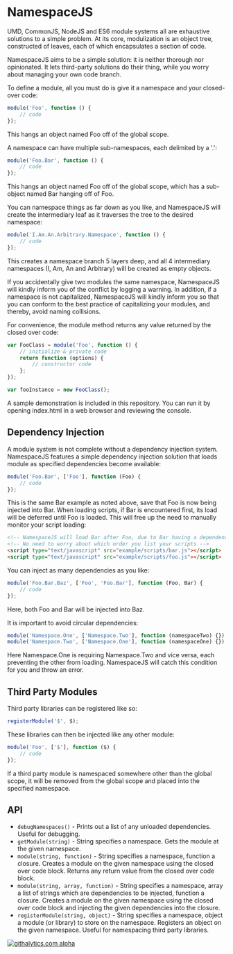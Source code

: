 NamespaceJS
===========

UMD, CommonJS, NodeJS and ES6 module systems all are exhaustive solutions to a simple problem. At its core, modulization is an object tree, constructed of leaves, each of which encapsulates a section of code.

NamespaceJS aims to be a simple solution: it is neither thorough nor opinionated. It lets third-party solutions do their thing, while you worry about managing your own code branch.

To define a module, all you must do is give it a namespace and your closed-over code:

```javascript
module('Foo', function () {
    // code
});
```

This hangs an object named Foo off of the global scope.

A namespace can have multiple sub-namespaces, each delimited by a '.':

```javascript
module('Foo.Bar', function () {
    // code
});
```

This hangs an object named Foo off of the global scope, which has a sub-object named Bar hanging off of Foo.

You can namespace things as far down as you like, and NamespaceJS will create the intermediary leaf as it traverses the tree to the desired namespace:

```javascript
module('I.Am.An.Arbitrary.Namespace', function () {
    // code 
});
```

This creates a namespace branch 5 layers deep, and all 4 intermediary namespaces (I, Am, An and Arbitrary) will be created as empty objects.

If you accidentally give two modules the same namespace, NamespaceJS will kindly inform you of the conflict by logging a warning. In addition, if a namespace is not capitalized, NamespaceJS will kindly inform you so that you can conform to the best practice of capitalizing your modules, and thereby, avoid naming collisions.

For convenience, the module method returns any value returned by the closed over code:

```javascript
var FooClass = module('Foo', function () {
    // initialize & private code
    return function (options) {
        // constructor code
    };
});

var fooInstance = new FooClass();
```

A sample demonstration is included in this repository. You can run it by opening index.html in a web browser and reviewing the console.

## Dependency Injection

A module system is not complete without a dependency injection system. NamespaceJS features a simple dependency injection solution that loads module as specified dependencies become available:

```javascript
module('Foo.Bar', ['Foo'], function (Foo) {
    // code
});
```

This is the same Bar example as noted above, save that Foo is now being injected into Bar. When loading scripts, if Bar is encountered first, its load will be deferred until Foo is loaded. This will free up the need to manually monitor your script loading:

```html
<!-- NamespaceJS will load Bar after Foo, due to Bar having a dependency on Foo -->
<!-- No need to worry about which order you list your scripts -->
<script type="text/javascript" src="example/scripts/bar.js"></script>
<script type="text/javascript" src="example/scripts/foo.js"></script>
```

You can inject as many dependencies as you like:

```javascript
module('Foo.Bar.Baz', ['Foo', 'Foo.Bar'], function (Foo, Bar) {
    // code
});
```

Here, both Foo and Bar will be injected into Baz.

It is important to avoid circular dependencies:

```javascript
module('Namespace.One', ['Namespace.Two'], function (namespaceTwo) {});
module('Namespace.Two', ['Namespace.One'], function (namespaceOne) {});
```

Here Namespace.One is requiring Namespace.Two and vice versa, each preventing the other from loading. NamespaceJS will catch this condition for you and throw an error.

## Third Party Modules

Third party libraries can be registered like so:

```javascript
registerModule('$', $);
```

These libraries can then be injected like any other module:

```javascript
module('Foo', ['$'], function ($) {
    // code
});
```

If a third party module is namespaced somewhere other than the global scope, it will be removed from the global scope and placed into the specified namespace.

## API

* `debugNamespaces()` - Prints out a list of any unloaded dependencies. Useful for debugging.
* `getModule(string)` - String specifies a namespace. Gets the module at the given namespace.
* `module(string, function)` - String specifies a namespace, function a closure. Creates a module on the given namespace using the closed over code block. Returns any return value from the closed over code block.
* `module(string, array, function)` - String specifies a namespace, array a list of strings which are dependencies to be injected, function a closure. Creates a module on the given namespace using the closed over code block and injecting the given dependencies into the closure.
* `registerModule(string, object)` - String specifies a namespace, object a module (or library) to store on the namespace. Registers an object on the given namespace. Useful for namespacing third party libraries.

[![githalytics.com alpha](https://cruel-carlota.pagodabox.com/20e24f332601aac16a37554432cdad67 "githalytics.com")](http://githalytics.com/quidmonkey/namespacejs)

